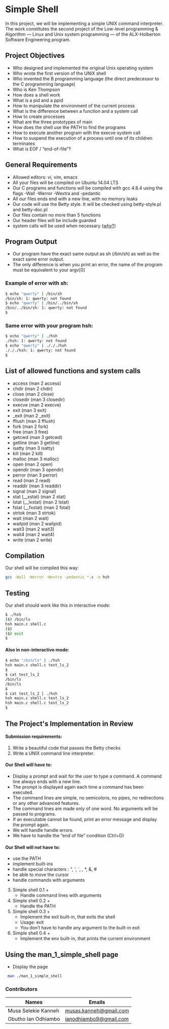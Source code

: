 # Simple Shell
In this project, we will be implementing a simple UNIX command interpreter. The work constitutes the second project of the Low-level programming & Algorithm ― Linux and Unix system programming ― of the ALX-Holberton Software Engineering program.

## Project Objectives
- Who designed and implemented the original Unix operating system
- Who wrote the first version of the UNIX shell
- Who invented the B programming language (the direct predecessor to the C programming language)
- Who is Ken Thompson
- How does a shell work
- What is a pid and a ppid
- How to manipulate the environment of the current process
- What is the difference between a function and a system call
- How to create processes
- What are the three prototypes of main
- How does the shell use the PATH to find the programs
- How to execute another program with the execve system call
- How to suspend the execution of a process until one of its children terminates
- What is EOF / “end-of-file”?
## General Requirements
- Allowed editors: vi, vim, emacs
- All your files will be compiled on Ubuntu 14.04 LTS
- Our C programs and functions will be compiled with gcc 4.8.4 using the flags -Wall -Werror -Wextra and -pedantic
- All our files ends end with a new line, with no memory leaks
- Our code will use the Betty style. It will be checked using betty-style.pl and betty-doc.pl
- Our files contain no more than 5 functions
- Our header files will be include guarded
- system calls will be used when necessary ([why?](https://www.quora.com/Why-are-system-calls-expensive-in-operating-systems))

## Program Output
- Our program have the exact same output as sh (/bin/sh) as well as the exact same error output.
- The only difference is when you print an error, the name of the program must be equivalent to your argv[0]

### Example of error with sh:
```Bash
$ echo "qwerty" | /bin/sh
/bin/sh: 1: qwerty: not found
$ echo "qwerty" | /bin/../bin/sh
/bin/../bin/sh: 1: qwerty: not found
$
```
### Same error with your program hsh:
```Bash
$ echo "qwerty" | ./hsh
./hsh: 1: qwerty: not found
$ echo "qwerty" | ./././hsh
./././hsh: 1: qwerty: not found
$
```
## List of allowed functions and system calls
- access (man 2 access)
- chdir (man 2 chdir)
- close (man 2 close)
- closedir (man 3 closedir)
- execve (man 2 execve)
- exit (man 3 exit)
- _exit (man 2 _exit)
- fflush (man 3 fflush)
- fork (man 2 fork)
- free (man 3 free)
- getcwd (man 3 getcwd)
- getline (man 3 getline)
- isatty (man 3 isatty)
- kill (man 2 kill)
- malloc (man 3 malloc)
- open (man 2 open)
- opendir (man 3 opendir)
- perror (man 3 perror)
- read (man 2 read)
- readdir (man 3 readdir)
- signal (man 2 signal)
- stat (__xstat) (man 2 stat)
- lstat (__lxstat) (man 2 lstat)
- fstat (__fxstat) (man 2 fstat)
- strtok (man 3 strtok)
- wait (man 2 wait)
- waitpid (man 2 waitpid)
- wait3 (man 2 wait3)
- wait4 (man 2 wait4)
- write (man 2 write)

## Compilation
Our shell will be compiled this way:
```Bash
gcc -Wall -Werror -Wextra -pedantic *.c -o hsh
```
## Testing
Our shell should work like this in interactive mode:
```Bash
$ ./hsh
($) /bin/ls
hsh main.c shell.c
($)
($) exit
$
```
#### Also in non-interactive mode:
```Bash
$ echo "/bin/ls" | ./hsh
hsh main.c shell.c test_ls_2
$
$ cat test_ls_2
/bin/ls
/bin/ls
$
$ cat test_ls_2 | ./hsh
hsh main.c shell.c test_ls_2
hsh main.c shell.c test_ls_2
$
```
## The Project's Implementation in Review
#### Submission requirements:
1. Write a beautiful code that passes the Betty checks
2. Write a UNIX command line interpreter.

#### Our Shell will have to:
- Display a prompt and wait for the user to type a command. A command line always ends with a new line.
- The prompt is displayed again each time a command has been executed.
- The command lines are simple, no semicolons, no pipes, no redirections or any other advanced features.
- The command lines are made only of one word. No arguments will be passed to programs.
- If an executable cannot be found, print an error message and display the prompt again.
- We will handle handle errors.
- We have to handle the “end of file” condition (Ctrl+D)

#### Our Shell will not have to:
- use the PATH
- implement built-ins
- handle special characters : ", ', `, \, *, &, #
- be able to move the cursor
- handle commands with arguments
3. Simple shell 0.1 +
    - Handle command lines with arguments
4. Simple shell 0.2 +
    - Handle the PATH
5. Simple shell 0.3 +
    - Implement the exit built-in, that exits the shell
    - Usage: exit
    - You don’t have to handle any argument to the built-in exit
6. Simple shell 0.4 +
    - Implement the env built-in, that prints the current environment

## Using the man_1_simple_shell page
- Display the page
```Bash
 man ./man_1_simple_shell
```


### Contributors
|Names                | Emails                 |
|---------------------|------------------------|
| Musa Selekie Kanneh | musas.kanneh@gmail.com |
| Obutho Ian Odhiambo | ianodhiambo9@gmail.com |
